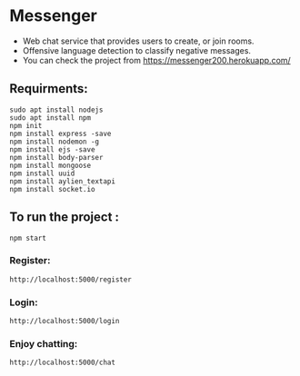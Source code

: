 # Messenger

* Web chat service that provides users to create, or join rooms. <br />
* Offensive language detection to classify negative messages.
* You can check the project from https://messenger200.herokuapp.com/

## Requirments:
``` sudo apt install nodejs ``` <br />
``` sudo apt install npm ``` <br />
``` npm init ``` <br />
``` npm install express -save ``` <br />
``` npm install nodemon -g ``` <br />
``` npm install ejs -save ``` <br />
``` npm install body-parser ``` <br />
``` npm install mongoose ``` <br />
``` npm install uuid ``` <br />
``` npm install aylien_textapi ``` <br />
``` npm install socket.io ``` <br />

## To run the project :

``` npm start ```

### Register:

``` http://localhost:5000/register ``` 

### Login:

``` http://localhost:5000/login ``` 

### Enjoy chatting:

``` http://localhost:5000/chat ``` 
